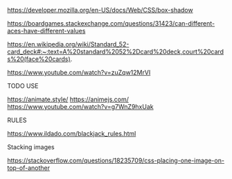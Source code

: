 https://developer.mozilla.org/en-US/docs/Web/CSS/box-shadow

https://boardgames.stackexchange.com/questions/31423/can-different-aces-have-different-values

https://en.wikipedia.org/wiki/Standard_52-card_deck#:~:text=A%20standard%2052%2Dcard%20deck,court%20cards%20(face%20cards).

https://www.youtube.com/watch?v=zuZqw12MrVI

TODO USE

https://animate.style/
https://animejs.com/
https://www.youtube.com/watch?v=g7WnZ9hxUak


RULES

https://www.ildado.com/blackjack_rules.html


Stacking images

https://stackoverflow.com/questions/18235709/css-placing-one-image-on-top-of-another